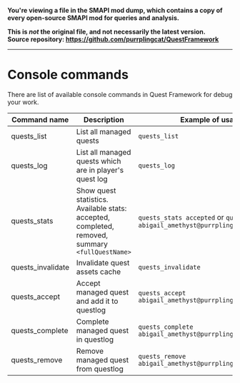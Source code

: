 **You're viewing a file in the SMAPI mod dump, which contains a copy of every open-source SMAPI mod
for queries and analysis.**

**This is _not_ the original file, and not necessarily the latest version.**  
**Source repository: https://github.com/purrplingcat/QuestFramework**

----

# Console commands

There are list of available console commands in Quest Framework for debug your work.

Command name      | Description                     | Example of usage
----------------- | ------------------------------- | ----------------
quests_list       | List all managed quests         | `quests_list`
quests_log        | List all managed quests which are in player's quest log | `quests_log`
quests_stats      | Show quest statistics. Available stats: accepted, completed, removed, summary `<fullQuestName>` | `quests_stats accepted` or `quests_stats abigail_amethyst@purrplingcat.testquests`
quests_invalidate | Invalidate quest assets cache   | `quests_invalidate`
quests_accept     | Accept managed quest and add it to questlog | `quests_accept abigail_amethyst@purrplingcat.testquests`
quests_complete   | Complete managed quest in questlog | `quests_complete abigail_amethyst@purrplingcat.testquests`
quests_remove     | Remove managed quest from questlog | `quests_remove abigail_amethyst@purrplingcat.testquests`
